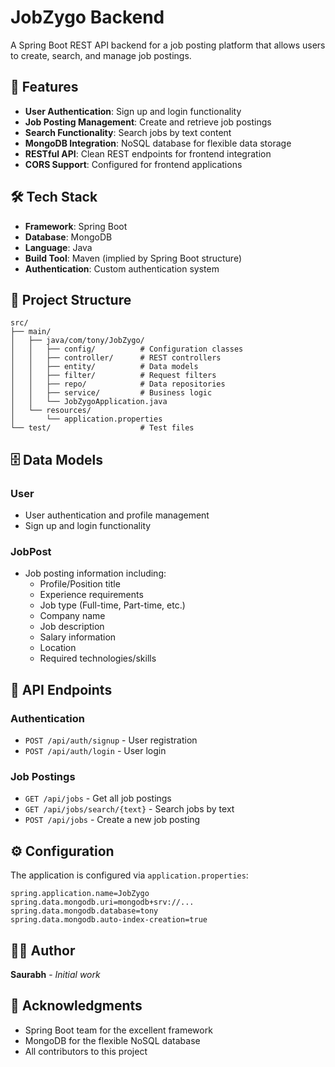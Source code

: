 # JobZygo Backend

A Spring Boot REST API backend for a job posting platform that allows users to create, search, and manage job postings.

## 🚀 Features

- **User Authentication**: Sign up and login functionality
- **Job Posting Management**: Create and retrieve job postings
- **Search Functionality**: Search jobs by text content
- **MongoDB Integration**: NoSQL database for flexible data storage
- **RESTful API**: Clean REST endpoints for frontend integration
- **CORS Support**: Configured for frontend applications

## 🛠️ Tech Stack

- **Framework**: Spring Boot
- **Database**: MongoDB
- **Language**: Java
- **Build Tool**: Maven (implied by Spring Boot structure)
- **Authentication**: Custom authentication system

## 📁 Project Structure

```
src/
├── main/
│   ├── java/com/tony/JobZygo/
│   │   ├── config/          # Configuration classes
│   │   ├── controller/      # REST controllers
│   │   ├── entity/          # Data models
│   │   ├── filter/          # Request filters
│   │   ├── repo/            # Data repositories
│   │   ├── service/         # Business logic
│   │   └── JobZygoApplication.java
│   └── resources/
│       └── application.properties
└── test/                    # Test files
```

## 🗄️ Data Models

### User
- User authentication and profile management
- Sign up and login functionality

### JobPost
- Job posting information including:
  - Profile/Position title
  - Experience requirements
  - Job type (Full-time, Part-time, etc.)
  - Company name
  - Job description
  - Salary information
  - Location
  - Required technologies/skills

## 🔌 API Endpoints

### Authentication
- `POST /api/auth/signup` - User registration
- `POST /api/auth/login` - User login

### Job Postings
- `GET /api/jobs` - Get all job postings
- `GET /api/jobs/search/{text}` - Search jobs by text
- `POST /api/jobs` - Create a new job posting

## ⚙️ Configuration

The application is configured via `application.properties`:

```properties
spring.application.name=JobZygo
spring.data.mongodb.uri=mongodb+srv://...
spring.data.mongodb.database=tony
spring.data.mongodb.auto-index-creation=true
```





## 👨‍💻 Author

**Saurabh** - *Initial work*

## 🙏 Acknowledgments

- Spring Boot team for the excellent framework
- MongoDB for the flexible NoSQL database
- All contributors to this project
